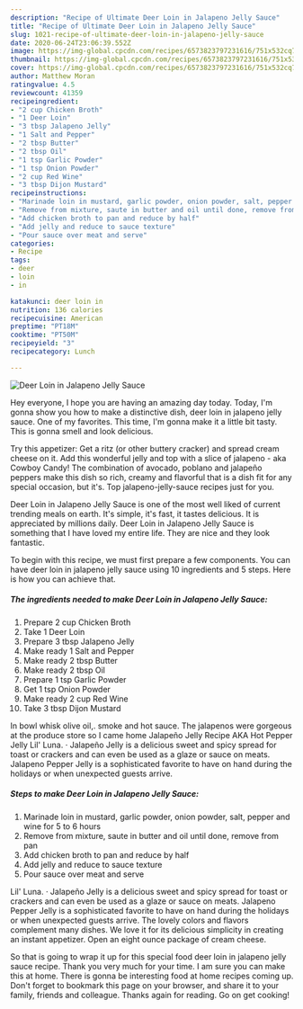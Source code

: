 ```yaml
---
description: "Recipe of Ultimate Deer Loin in Jalapeno Jelly Sauce"
title: "Recipe of Ultimate Deer Loin in Jalapeno Jelly Sauce"
slug: 1021-recipe-of-ultimate-deer-loin-in-jalapeno-jelly-sauce
date: 2020-06-24T23:06:39.552Z
image: https://img-global.cpcdn.com/recipes/6573823797231616/751x532cq70/deer-loin-in-jalapeno-jelly-sauce-recipe-main-photo.jpg
thumbnail: https://img-global.cpcdn.com/recipes/6573823797231616/751x532cq70/deer-loin-in-jalapeno-jelly-sauce-recipe-main-photo.jpg
cover: https://img-global.cpcdn.com/recipes/6573823797231616/751x532cq70/deer-loin-in-jalapeno-jelly-sauce-recipe-main-photo.jpg
author: Matthew Moran
ratingvalue: 4.5
reviewcount: 41359
recipeingredient:
- "2 cup Chicken Broth"
- "1 Deer Loin"
- "3 tbsp Jalapeno Jelly"
- "1 Salt and Pepper"
- "2 tbsp Butter"
- "2 tbsp Oil"
- "1 tsp Garlic Powder"
- "1 tsp Onion Powder"
- "2 cup Red Wine"
- "3 tbsp Dijon Mustard"
recipeinstructions:
- "Marinade loin in mustard, garlic powder, onion powder, salt, pepper and wine for 5 to 6 hours"
- "Remove from mixture, saute in butter and oil until done, remove from pan"
- "Add chicken broth to pan and reduce by half"
- "Add jelly and reduce to sauce texture"
- "Pour sauce over meat and serve"
categories:
- Recipe
tags:
- deer
- loin
- in

katakunci: deer loin in 
nutrition: 136 calories
recipecuisine: American
preptime: "PT18M"
cooktime: "PT50M"
recipeyield: "3"
recipecategory: Lunch

---
```



![Deer Loin in Jalapeno Jelly Sauce](https://img-global.cpcdn.com/recipes/6573823797231616/751x532cq70/deer-loin-in-jalapeno-jelly-sauce-recipe-main-photo.jpg)

Hey everyone, I hope you are having an amazing day today. Today, I'm gonna show you how to make a distinctive dish, deer loin in jalapeno jelly sauce. One of my favorites. This time, I'm gonna make it a little bit tasty. This is gonna smell and look delicious.

Try this appetizer: Get a ritz (or other buttery cracker) and spread cream cheese on it. Add this wonderful jelly and top with a slice of jalapeno - aka Cowboy Candy! The combination of avocado, poblano and jalapeño peppers make this dish so rich, creamy and flavorful that is a dish fit for any special occasion, but it&#39;s. Top jalapeno-jelly-sauce recipes just for you.

Deer Loin in Jalapeno Jelly Sauce is one of the most well liked of current trending meals on earth. It's simple, it's fast, it tastes delicious. It is appreciated by millions daily. Deer Loin in Jalapeno Jelly Sauce is something that I have loved my entire life. They are nice and they look fantastic.


To begin with this recipe, we must first prepare a few components. You can have deer loin in jalapeno jelly sauce using 10 ingredients and 5 steps. Here is how you can achieve that.

<!--inarticleads1-->

##### The ingredients needed to make Deer Loin in Jalapeno Jelly Sauce:

1. Prepare 2 cup Chicken Broth
1. Take 1 Deer Loin
1. Prepare 3 tbsp Jalapeno Jelly
1. Make ready 1 Salt and Pepper
1. Make ready 2 tbsp Butter
1. Make ready 2 tbsp Oil
1. Prepare 1 tsp Garlic Powder
1. Get 1 tsp Onion Powder
1. Make ready 2 cup Red Wine
1. Take 3 tbsp Dijon Mustard


In bowl whisk olive oil,. smoke and hot sauce. The jalapenos were gorgeous at the produce store so I came home Jalapeño Jelly Recipe AKA Hot Pepper Jelly Lil&#39; Luna. · Jalapeño Jelly is a delicious sweet and spicy spread for toast or crackers and can even be used as a glaze or sauce on meats. Jalapeno Pepper Jelly is a sophisticated favorite to have on hand during the holidays or when unexpected guests arrive. 

<!--inarticleads2-->

##### Steps to make Deer Loin in Jalapeno Jelly Sauce:

1. Marinade loin in mustard, garlic powder, onion powder, salt, pepper and wine for 5 to 6 hours
1. Remove from mixture, saute in butter and oil until done, remove from pan
1. Add chicken broth to pan and reduce by half
1. Add jelly and reduce to sauce texture
1. Pour sauce over meat and serve


Lil&#39; Luna. · Jalapeño Jelly is a delicious sweet and spicy spread for toast or crackers and can even be used as a glaze or sauce on meats. Jalapeno Pepper Jelly is a sophisticated favorite to have on hand during the holidays or when unexpected guests arrive. The lovely colors and flavors complement many dishes. We love it for its delicious simplicity in creating an instant appetizer. Open an eight ounce package of cream cheese. 

So that is going to wrap it up for this special food deer loin in jalapeno jelly sauce recipe. Thank you very much for your time. I am sure you can make this at home. There is gonna be interesting food at home recipes coming up. Don't forget to bookmark this page on your browser, and share it to your family, friends and colleague. Thanks again for reading. Go on get cooking!
